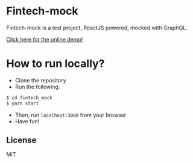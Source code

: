 # Fintech-mock

Fintech-mock is a test project, ReactJS powered, mocked with GraphQL.

[Click here for the online demo!]

# How to run locally?

- Clone the repository
- Run the following:

```sh
$ cd fintech_mock
$ yarn start
```

- Then, run `localhost:3000` from your browser
- Have fun!

## License

MIT

[click here for the online demo!]: https://https://fintech-mock.web.app/
